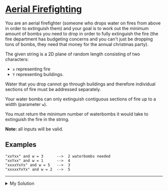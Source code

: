 # [Aerial Firefighting](https://www.codewars.com/kata/5d10d53a4b67bb00211ca8af)

You are an aerial firefighter (someone who drops water on fires from above in order to extinguish them) and your goal is to work out the minimum amount of bombs you need to drop in order to fully extinguish the fire (the fire department has budgeting concerns and you can't just be dropping tons of bombs, they need that money for the annual christmas party).

The given string is a 2D plane of random length consisting of two characters:

- `x` representing fire
- `Y` representing buildings.

Water that you drop cannot go through buildings and therefore individual sections of fire must be addressed separately.

Your water bombs can only extinguish contiguous sections of fire up to a width (parameter `w`).

You must return the minimum number of waterbombs it would take to extinguish the fire in the string.

**Note:** all inputs will be valid.

## Examples

    "xxYxx" and w = 3      -->  2 waterbombs needed
    "xxYxx" and w = 1      -->  4
    "xxxxYxYx" and w = 5   -->  3
    "xxxxxYxYx" and w = 2  -->  5

---

<details><summary>My Solution</summary>

```js
function waterbombs(fire, w) {
  return fire.split('Y').reduce((bombs, v) => bombs + Math.ceil(v.length / w), 0)
}
```

</details>
